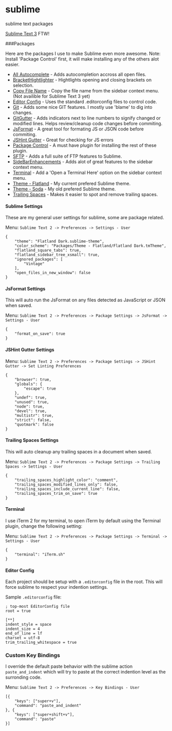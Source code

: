 # sublime
sublime text packages 




[Sublime Text 3](http://www.sublimetext.com/3) FTW!

###Packages

Here are the packages I use to make Sublime even more awesome. Note: Install 'Package Control' first, it will make installing any of the others alot easier.

* [All Autocomplete](https://github.com/alienhard/SublimeAllAutocomplete) - Adds autocompletion accross all open files.
* [BracketHightlighter](https://github.com/facelessuser/BracketHighlighter) - Hightlights opening and closing brackets on selection.
* [Copy File Name](https://bitbucket.org/nwjlyons/copy-file-name) - Copy the file name from the sidebar context menu. (Not availible for Sublime Text 3 yet)
* [Editor Config](https://github.com/sindresorhus/editorconfig-sublime) - Uses the standard .editorconfig files to control code.
* [Git](https://github.com/kemayo/sublime-text-2-git) - Adds some nice GIT features. I mostly use 'blame' to dig into changes.
* [GitGutter](https://github.com/jisaacks/GitGutter) - Adds indicators next to line numbers to signify changed or modified lines. Helps review/cleanup code changes before commiting.
* [JsFormat](https://github.com/jdc0589/JsFormat) - A great tool for formating JS or JSON code before commiting.
* [JSHint Gutter](https://github.com/victorporof/Sublime-JSHint) - Great for checking for JS errors
* [Package Control](http://wbond.net/sublime_packages/package_control) - A must have plugin for installing the rest of these plugin.
* [SFTP](http://wbond.net/sublime_packages/sftp) - Adds a full suite of FTP features to Sublime.
* [SideBarEnhancements](https://github.com/titoBouzout/SideBarEnhancements) - Adds alot of great features to the sidebar context menu.
* [Terminal](http://wbond.net/sublime_packages/terminal) - Add a 'Open a Terminal Here' option on the sidebar context menu.
* [Theme - Flatland](https://github.com/buymeasoda/soda-theme/) - My current prefered Sublime theme.
* [Theme - Soda](https://github.com/buymeasoda/soda-theme/) - My old prefered Sublime theme.
* [Trailing Spaces](https://github.com/SublimeText/TrailingSpaces) - Makes it easier to spot and remove trailing spaces.

#### Sublime Settings
These are my general user settings for sublime, some are package related.

Menu: `Sublime Text 2 -> Preferences -> Settings - User`

	{
		"theme": "Flatland Dark.sublime-theme",
		"color_scheme": "Packages/Theme - Flatland/Flatland Dark.tmTheme",
		"flatland_square_tabs": true,
		"flatland_sidebar_tree_xsmall": true,
		"ignored_packages": [
			"Vintage"
		],
		"open_files_in_new_window": false
	}

#### JsFormat Settings
This will auto run the JsFormat on any files detected as JavaScript or JSON when saved.

Menu: `Sublime Text 2 -> Preferences -> Package Settings -> JsFormat -> Settings - User`

	{
		"format_on_save": true
	}

#### JSHint Gutter Settings

Menu: `Sublime Text 2 -> Preferences -> Package Settings -> JSHint Gutter -> Set Linting Preferences`

	{
		"browser": true,
		"globals": {
			"escape": true
		},
		"undef": true,
		"unused": true,
		"node": true,
		"devel": true,
		"multistr": true,
		"strict": false,
		"quotmark": false
	}

#### Trailing Spaces Settings
This will auto cleanup any trailing spaces in a document when saved.

Menu: `Sublime Text 2 -> Preferences -> Package Settings -> Trailing Spaces -> Settings - User`

	{
		"trailing_spaces_highlight_color": "comment",
		"trailing_spaces_modified_lines_only": false,
		"trailing_spaces_include_current_line": false,
		"trailing_spaces_trim_on_save": true
	}


#### Terminal
I use iTerm 2 for my terminal, to open iTerm by default using the Terminal plugin, change the following setting:

Menu: `Sublime Text 2 -> Preferences -> Package Settings -> Terminal -> Settings - User`

	{
		"terminal": "iTerm.sh"
	}


#### Editor Config
Each project should be setup with a `.editorconfig` file in the root. This will force sublime to respect your indention settings.

Sample `.editorconfig` file:

	; top-most EditorConfig file
	root = true

	[**]
	indent_style = space
	indent_size = 4
	end_of_line = lf
	charset = utf-8
	trim_trailing_whitespace = true

### Custom Key Bindings

I override the default paste behavior with the sublime action `paste_and_indent` which will try to paste at the correct indention level as the surronding code.

Menu: `Sublime Text 2 -> Preferences -> Key Bindings - User`

	[{
		"keys": ["super+v"],
		"command": "paste_and_indent"
	}, {
		"keys": ["super+shift+v"],
		"command": "paste"
	}]
